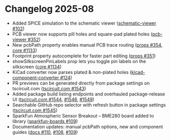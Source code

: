 # Changelog 2025-08

- Added SPICE simulation to the schematic viewer ([schematic-viewer #102](https://github.com/tscircuit/schematic-viewer/pull/102))
- PCB viewer now supports pill holes and square-pad plated holes ([pcb-viewer #352](https://github.com/tscircuit/pcb-viewer/pull/352))
- New pcbPath property enables manual PCB trace routing ([props #354](https://github.com/tscircuit/props/pull/354), [core #1133](https://github.com/tscircuit/core/pull/1133))
- Footprint property autocomplete for faster part editing ([props #351](https://github.com/tscircuit/props/pull/351))
- showSilkscreenPinLabels prop lets you toggle pin labels on the silkscreen ([core #1134](https://github.com/tscircuit/core/pull/1134))
- KiCad converter now parses plated & non-plated holes ([kicad-component-converter #124](https://github.com/tscircuit/kicad-component-converter/pull/124))
- PR previews can be generated directly from package settings on tscircuit.com ([tscircuit.com #1543](https://github.com/tscircuit/tscircuit.com/pull/1543))
- Added package build listing endpoints and overhauled package-release UI ([tscircuit.com #1544](https://github.com/tscircuit/tscircuit.com/pull/1544), [#1546](https://github.com/tscircuit/tscircuit.com/pull/1546), [#1549](https://github.com/tscircuit/tscircuit.com/pull/1549))
- Searchable GitHub repo selector with refresh button in package settings ([tscircuit.com #1545](https://github.com/tscircuit/tscircuit.com/pull/1545))
- SparkFun Atmospheric Sensor Breakout – BME280 board added to library ([sparkfun-boards #109](https://github.com/tscircuit/sparkfun-boards/pull/109))
- Documentation updates: manual pcbPath options, new <battery/> and <fuse/> component guides ([docs #110](https://github.com/tscircuit/docs/pull/110), [#108](https://github.com/tscircuit/docs/pull/108), [#109](https://github.com/tscircuit/docs/pull/109))
